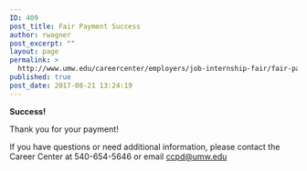 ```yaml
---
ID: 409
post_title: Fair Payment Success
author: rwagner
post_excerpt: ""
layout: page
permalink: >
  http://www.umw.edu/careercenter/employers/job-internship-fair/fair-payment-success/
published: true
post_date: 2017-08-21 13:24:19
---
```

<div id="umw-custom-background">
<div id="wrap">
<div id="inner">
<div id="content-sidebar-wrap">
<div id="content" class="hfeed">
<div class="post-13891 page type-page status-publish hentry entry">
<div class="entry-content">

<strong>Success!</strong>

Thank you for your payment!

If you have questions or need additional information, please contact the Career Center at 540-654-5646 or email ccpd@umw.edu

</div>
</div>
</div>
</div>
</div>
</div>
</div>